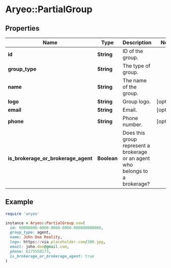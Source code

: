 # Aryeo::PartialGroup

## Properties

| Name | Type | Description | Notes |
| ---- | ---- | ----------- | ----- |
| **id** | **String** | ID of the group. |  |
| **group_type** | **String** | The type of group. |  |
| **name** | **String** | The name of the group. |  |
| **logo** | **String** | Group logo. | [optional] |
| **email** | **String** | Email. | [optional] |
| **phone** | **String** | Phone number. | [optional] |
| **is_brokerage_or_brokerage_agent** | **Boolean** | Does this group represent a brokerage or an agent who belongs to a brokerage? |  |

## Example

```ruby
require 'aryeo'

instance = Aryeo::PartialGroup.new(
  id: 00000000-0000-0000-0000-000000000000,
  group_type: agent,
  name: John Doe Reality,
  logo: https://via.placeholder.com/300.jpg,
  email: john.doe@gmail.com,
  phone: 6175550173,
  is_brokerage_or_brokerage_agent: true
)
```

